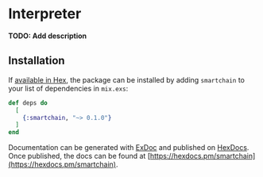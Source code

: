 # Interpreter

**TODO: Add description**

## Installation

If [available in Hex](https://hex.pm/docs/publish), the package can be installed
by adding `smartchain` to your list of dependencies in `mix.exs`:

```elixir
def deps do
  [
    {:smartchain, "~> 0.1.0"}
  ]
end
```

Documentation can be generated with [ExDoc](https://github.com/elixir-lang/ex_doc)
and published on [HexDocs](https://hexdocs.pm). Once published, the docs can
be found at [https://hexdocs.pm/smartchain](https://hexdocs.pm/smartchain).

